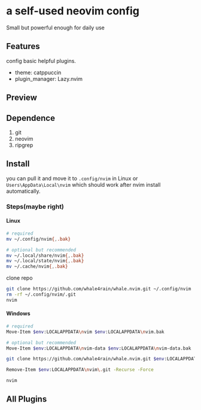 # a self-used neovim config

Small but powerful enough for daily use

## Features

config basic helpful plugins.

- theme: catppuccin
- plugin_manager: Lazy.nvim

## Preview

## Dependence

1. git
2. neovim
3. ripgrep

## Install

you can pull it and move it to `.config/nvim` in Linux or `Users\AppData\Local\nvim` which should work after nvim install automatically.

### Steps(maybe right)

#### Linux

```bash
# required
mv ~/.config/nvim{,.bak}

# optional but recommended
mv ~/.local/share/nvim{,.bak}
mv ~/.local/state/nvim{,.bak}
mv ~/.cache/nvim{,.bak}
```

clone repo

```bash
git clone https://github.com/whale4rain/whale.nvim.git ~/.config/nvim
rm -rf ~/.config/nvim/.git
nvim
```

#### Windows

```bash
# required
Move-Item $env:LOCALAPPDATA\nvim $env:LOCALAPPDATA\nvim.bak

# optional but recommended
Move-Item $env:LOCALAPPDATA\nvim-data $env:LOCALAPPDATA\nvim-data.bak

git clone https://github.com/whale4rain/whale.nvim.git $env:LOCALAPPDATA\nvim

Remove-Item $env:LOCALAPPDATA\nvim\.git -Recurse -Force

nvim
```

## All Plugins

